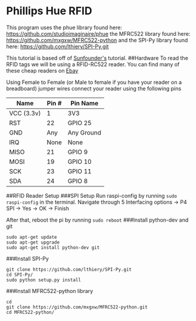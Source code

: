 # Phillips Hue RFID
This program uses the phue library found here: https://github.com/studioimaginaire/phue the MFRC522 library found here: https://github.com/mxgxw/MFRC522-python and the SPI-Py library found here: https://github.com/lthiery/SPI-Py.git

This tutorial is based off of [Sunfounder's](https://www.sunfounder.com/wiki/index.php?title=How_to_Use_an_RFID_RC522_on_Raspberry_Pi#Enable_Device_Tree) tutorial.
##Hardware
To read the RFID tags we will be using a RFID-RC522 reader. You can find many of these cheap readers on [Ebay](http://www.ebay.co.uk/sch/i.html?_from=R40&_trksid=p2050601.m570.l1313.TR1.TRC0.A0.H0.Xrfid-rc522.TRS0&_nkw=rfid-rc522&_sacat=0)

Using Female to Female (or Male to female if you have your reader on a breadboard) jumper wires connect your reader using the following pins

|Name      |Pin #|Pin Name  |
|----------|-----|----------|
|VCC (3.3v)|1    |3V3       |
|RST       |22   |GPIO 25   |
|GND       |Any  |Any Ground|
|IRQ       |None |None      |
|MISO      |21   |GPIO 9    |
|MOSI      |19   |GPIO 10   |
|SCK       |23   |GPIO 11   |
|SDA       |24   |GPIO 8    |

##RFID Reader Setup
###SPI Setup
Run raspi-config by running `sudo raspi-config` in the terminal. 
Navigate through 5 Interfacing options -> P4 SPI -> Yes -> OK -> Finish

After that, reboot the pi by running `sudo reboot`
###Install python-dev and git
```
sudo apt-get update
sudo apt-get upgrade
sudo apt-get install python-dev git
```
###Install SPI-Py
```
git clone https://github.com/lthiery/SPI-Py.git
cd SPI-Py/
sudo python setup.py install
```
###Install MFRC522-python library
```
cd 
git clone https://github.com/mxgxw/MFRC522-python.git
cd MFRC522-python/
```
